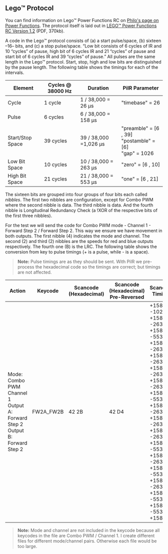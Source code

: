
## Lego:tm: Protocol

You can find information on Lego:tm: Power Functions RC on [Philo's page on Power Functions](https://www.philohome.com/pf/pf.htm). The protocol itself is laid out in [LEGO:tm: Power Functions RC Version 1.2](LEGO_Power_Functions_RC_v120.pdf) (PDF, 370kb).

A code in the Lego:tm: protocol consists of (a) a start pulse/space, (b) sixteen –16– bits, and (c) a stop pulse/space. “Low bit consists of 6 cycles of IR and 10 “cycles” of pause, high bit of 6 cycles IR and 21 “cycles” of pause and start bit of 6 cycles IR and 39 “cycles” of pause.” All pulses are the same length in the Lego:tm: protocol. Start, stop, high and low bits are distinguished by the pause length.
The following table shows the timings for each of the intervals.

| Element          | Cycles @ 38000 Hz | Duration                 | PiIR Parameter  |
| ---------------- | ----------------- | ------------------------ | --------------- |
| Cycle            | 1 cycle           | 1 / 38,000  =  26 &mu;s  | "timebase" = 26 |
| Pulse            | 6 cycles          | 6 / 38,000  = 158 &mu;s  |  |
| Start/Stop Space | 39 cycles         | 39 / 38,000 =1,026 &mu;s | "preamble" = [6 , 39] <br /> "postamble" = [6] <br /> "gap" = 1026 |
| Low Bit Space    | 10 cycles         | 10 / 38,000 = 263 &mu;s  | "zero" = [6 , 10] |
| High Bit Space   | 21 cycles         | 21 / 38,000 = 553 &mu;s  | "one" = [6 , 21] |

The sixteen bits are grouped into four groups of four bits each called <em>nibbles</em>. The first two nibbles are configuration, except for Combo PWM where the second nibble is data. The third nibble is data. And the fourth nibble is Longitudinal Redundancy Check (a !XOR of the respective bits of the first three nibbles).

For the test we will send the code for Combo PWM mode - Channel 1 - Forward Step 2 / Forward Step 2. This way we ensure we have movement in both outputs. The first nibble (4) indicates the mode and channel. The second (2) and third (2) nibbles are the speeds for red and blue outputs respectively. The fourth one (B) is the LRC. The following table shows the conversion from key to pulse timings (+ is a pulse, while - is a space).
> **Note:**  Pulse timings are as they should be sent. With PiIR we pre-process the hexadecimal code so the timings are correct; but timings are not affected.

| Action | Keycode | Scancode<br />(Hexadecimal) | Scancode<br />(Hexadecimal)<br />Pre-Reversed | Scancode Timings |
| ------ | ------- | ---------- | ---------- | ---------------------------------- |
| Mode: Combo PWM<br />Channel 1<br />Output A: Forward Step 2<br />Output B: Forward Step 2 | FW2A_FW2B | 42 2B | 42 D4 | +158 -1026 <br />+158 -263 +158 -553 +158 -263 +158 -263 <br />+158 -263 +158 -263 +158 -553 +158 -263 <br />+158 -263 +158 -263 +158 -553 +158 -263 <br />+158 -553 +158 -263 +158 -553 +158 -553<br />+158 |

> **Note:** Mode and channel are not included in the keycode because all keycodes in the file are Combo PWM / Channel 1. I create different files for different mode/channel pairs. Otherwise each file would be too large.
